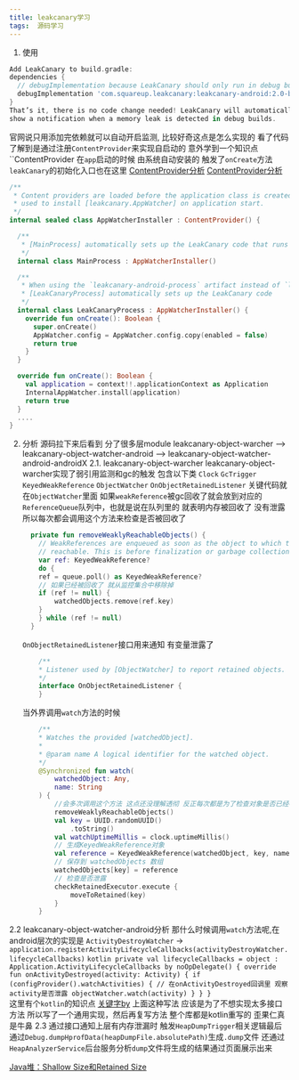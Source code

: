 ```yaml
---
title: leakcanary学习
tags:  源码学习
---
```

1. 使用
```groovy
Add LeakCanary to build.gradle:
dependencies {
  // debugImplementation because LeakCanary should only run in debug builds.
  debugImplementation 'com.squareup.leakcanary:leakcanary-android:2.0-beta-3'
}
That’s it, there is no code change needed! LeakCanary will automatically 
show a notification when a memory leak is detected in debug builds.
```
官网说只用添加完依赖就可以自动开启监测, 比较好奇这点是怎么实现的 看了代码了解到是通过注册`ContentProvider`来实现自启动的 
意外学到一个知识点``ContentProvider 在`app`启动的时候 由系统自动安装的 触发了`onCreate`方法 `leakCanary`的初始化入口也在这里 
[ContentProvider分析](https://www.jianshu.com/p/3c81df444034)
[ContentProvider分析](https://blog.csdn.net/zhenjie_chang/article/details/62889188)
```kotlin
/**
 * Content providers are loaded before the application class is created. [AppWatcherInstaller] is
 * used to install [leakcanary.AppWatcher] on application start.
 */
internal sealed class AppWatcherInstaller : ContentProvider() {

  /**
   * [MainProcess] automatically sets up the LeakCanary code that runs in the main app process.
   */
  internal class MainProcess : AppWatcherInstaller()

  /**
   * When using the `leakcanary-android-process` artifact instead of `leakcanary-android`,
   * [LeakCanaryProcess] automatically sets up the LeakCanary code
   */
  internal class LeakCanaryProcess : AppWatcherInstaller() {
    override fun onCreate(): Boolean {
      super.onCreate()
      AppWatcher.config = AppWatcher.config.copy(enabled = false)
      return true
    }
  }

  override fun onCreate(): Boolean {
    val application = context!!.applicationContext as Application
    InternalAppWatcher.install(application)
    return true
  }
  ....
}
```
2. 分析
源码拉下来后看到 分了很多层module 
leakcanary-object-warcher --> leakcanary-object-watcher-android --> leakcanary-object-watcher-android-androidX
2.1. leakcanary-object-warcher
    leakcanary-object-warcher实现了弱引用监测和gc的触发 包含以下类
    `Clock`
    `GcTrigger`
    `KeyedWeakReference`
    `ObjectWatcher`
    `OnObjectRetainedListener`
    关键代码就在`ObjectWatcher`里面
    如果`weakReference`被gc回收了就会放到对应的`ReferenceQueue`队列中，也就是说在队列里的 就表明内存被回收了 没有泄露 所以每次都会调用这个方法来检查是否被回收了
    ```kotlin
      private fun removeWeaklyReachableObjects() {
        // WeakReferences are enqueued as soon as the object to which they point to becomes weakly
        // reachable. This is before finalization or garbage collection has actually happened.
        var ref: KeyedWeakReference?
        do {
        ref = queue.poll() as KeyedWeakReference?
        // 如果已经被回收了 就从监控集合中移除掉 
        if (ref != null) {
            watchedObjects.remove(ref.key)
        }
        } while (ref != null)
      }
    ```
    `OnObjectRetainedListener`接口用来通知 有变量泄露了
    ```kotlin
        /**
        * Listener used by [ObjectWatcher] to report retained objects.
        */
        interface OnObjectRetainedListener {
        }
    ```
    当外界调用`watch`方法的时候
    ```kotlin
        /**
        * Watches the provided [watchedObject].
        *
        * @param name A logical identifier for the watched object.
        */
        @Synchronized fun watch(
            watchedObject: Any,
            name: String
        ) {
            //会多次调用这个方法 这点还没理解透彻 反正每次都是为了检查对象是否已经被会回收
            removeWeaklyReachableObjects()
            val key = UUID.randomUUID()
                .toString()
            val watchUptimeMillis = clock.uptimeMillis()
            // 生成KeyedWeakReference对象
            val reference = KeyedWeakReference(watchedObject, key, name, watchUptimeMillis, queue)
            // 保存到 watchedObjects 数组
            watchedObjects[key] = reference
            // 检查是否泄露    
            checkRetainedExecutor.execute {
                moveToRetained(key)
            }
        }
    ```
2.2 leakcanary-object-watcher-android分析
    那什么时候调用`watch`方法呢,在android层次的实现是
    `ActivityDestroyWatcher` -> `application.registerActivityLifecycleCallbacks(activityDestroyWatcher.lifecycleCallbacks)`
    ```kotlin
          private val lifecycleCallbacks =
            object : Application.ActivityLifecycleCallbacks by noOpDelegate() {
                override fun onActivityDestroyed(activity: Activity) {
                    if (configProvider().watchActivities) {
                        // 在onActivityDestroyed回调里 观察activity是否泄露
                        objectWatcher.watch(activity)
                    }
                }
            }
    ```    
    这里有个`kotlin`的知识点
    [关键字by](https://kotlinlang.org/docs/reference/delegation.html#implementation-by-delegation) 上面这种写法
    应该是为了不想实现太多接口方法 所以写了一个通用实现，然后再复写方法 整个库都是kotlin重写的 歪果仁真是牛鼻
2.3 通过接口通知上层有内存泄漏时 触发`HeapDumpTrigger`相关逻辑最后通过`Debug.dumpHprofData(heapDumpFile.absolutePath)`生成`.dump`文件
    还通过`HeapAnalyzerService`后台服务分析`dump`文件将生成的结果通过页面展示出来 


[Java堆：Shallow Size和Retained Size](https://blog.csdn.net/kingzone_2008/article/details/9083327)